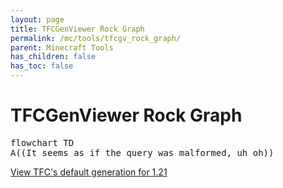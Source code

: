 ```yaml
---
layout: page
title: TFCGenViewer Rock Graph
permalink: /mc/tools/tfcgv_rock_graph/
parent: Minecraft Tools
has_children: false
has_toc: false
---
```


# TFCGenViewer Rock Graph

<script>
function parse() {
    query = document.location.href.split("?")[1];
    if (query == undefined) {
        window.open(document.location.href + "?ocean_type=[missing];land_type=[missing];uplift_type=[missing];volcanic_type=[missing];layers=[missing];bottom_type=[This_page_only_supports_direct,_external_links_currently];missing=[missing~bottom]", "_self");
    } else {
        try {
        properties = query.split(";");
        ocean = decompose(findStartingInArray(properties, "ocean_type="));
        land = decompose(findStartingInArray(properties, "land_type="));
        uplift = decompose(findStartingInArray(properties, "uplift_type="));
        volcanic = decompose(findStartingInArray(properties, "volcanic_type="));
        layers = decompose(findStartingInArray(properties, "layers="));
        bottom = decompose(findStartingInArray(properties, "bottom_type="));
        let definition = "flowchart TD\nsubgraph types [ ];\nOcean[Ocean Floor]\nLand\nUplift\nVolcanic\nend\n";
        for (let i in ocean) {
            definition = definition + "Ocean --> " + ocean[i] + "\n";
        }
        for (let i in land) {
            definition = definition + "Land --> " + land[i] + "\n";
        }
        for (let i in uplift) {
            definition = definition + "Uplift --> " + uplift[i] + "\n";
        }
        for (let i in volcanic) {
            definition = definition + "Volcanic --> " + volcanic[i] + "\n";
        }
        definition = definition + "subgraph bottoms [ ];\nbottom[" + title(bottom.join(", ")) + "]\nend\n";
        let layerMap = {};
        for (let i in layers) {
            let layer = layers[i];
            definition = definition + layer + "@{ shape: start }" + "\n";
            map = reverseConsolidate(decompose(findStartingInArray(properties, layer + "=")));
            for (let toLayer in map) {
                let rocks = map[toLayer];
                definition = definition + layer + " -->|" + title(rocks.join(", ")) + "| " + toLayer + "\n";
            }
        }
        let graph = document.createElement("pre");
        graph.className = "mermaid";
        graph.id = "mermaid_graph";
        graph.textContent = definition;
        document.querySelector("#mermaid_graph").replaceWith(graph);
        } catch (exception) {
            window.alert("Invalid query!\n" + exception);
        }
    }
}
function findStartingInArray(array, start) {
    for (let i in array) {
        if (array[i].startsWith(start)) {
            return array[i];
        }
    }
    return undefined;
}
function decompose(property) {
    values = property.split("=")[1];
    values = values.substring(1, values.length - 1);
    return values.split("|");
}
function title(text) {
    let split = text.split(/[\s.:_-]/);
    let out = "";
    for (let i in split) {
        if (split[i].length != 0) {
            let str = toTitleCase(split[i]);
            if (out.length == 0) {
                out = str;
            } else {
                out = out + " " + str;
            }
        }
    }
    return out;
}
function toTitleCase(str) {
    return str.charAt(0).toUpperCase() + str.substring(1).toLowerCase();
}
function reverseConsolidate(mapLikeArray) {
    const out = {};
    for (let i in mapLikeArray) {
        let kv = mapLikeArray[i].split("~");
        if (out[kv[1]] == undefined) {
            out[kv[1]] = [];
        }
        out[kv[1]].push(kv[0]);
    }
    return out;
}
//TFC default 1.21: ocean_type=[igneous_extrusive];land_type=[igneous_extrusive|sedimentary];uplift_type=[sedimentary|uplift];volcanic_type=[igneous_extrusive|igneous_extrusive_x2];bottom_type=[gneiss|schist|diorite|granite|gabbro];layers=[felsic|intermediate|mafic|igneous_extrusive|igneous_extrusive_x2|phyllite|slate|marble|quartzite|sedimentary|uplift];felsic=[granite~bottom];intermediate=[diorite~bottom];mafic=[gabbro~bottom];igneous_extrusive=[andesite~intermediate|basalt~mafic|dacite~intermediate|rhyolite~felsic];igneous_extrusive_x2=[andesite~igneous_extrusive|basalt~igneous_extrusive|dacite~igneous_extrusive|rhyolite~igneous_extrusive];phyllite=[gneiss~bottom|phyllite~bottom|schist~bottom];slate=[phyllite~phyllite|slate~bottom];marble=[marble~bottom];quartzite=[quartzite~bottom];sedimentary=[chalk~marble|chert~quartzite|claystone~slate|conglomerate~slate|dolomite~marble|shale~slate];uplift=[diorite~sedimentary|gabbro~sedimentary|granite~sedimentary|marble~bottom|quartzite~bottom|slate~phyllite]
// TODO: Find out why mermaid graphs will not have linear lines
</script>

<iframe hidden="" name="graph" onload="window.parse()"></iframe>

<pre class="mermaid" id="mermaid_graph">
flowchart TD
A((It seems as if the query was malformed, uh oh))
</pre>

<a href="?ocean_type=[igneous_extrusive];land_type=[igneous_extrusive|sedimentary];uplift_type=[sedimentary|uplift];volcanic_type=[igneous_extrusive|igneous_extrusive_x2];bottom_type=[gneiss|schist|diorite|granite|gabbro];layers=[felsic|intermediate|mafic|igneous_extrusive|igneous_extrusive_x2|phyllite|slate|marble|quartzite|sedimentary|uplift];felsic=[granite~bottom];intermediate=[diorite~bottom];mafic=[gabbro~bottom];igneous_extrusive=[andesite~intermediate|basalt~mafic|dacite~intermediate|rhyolite~felsic];igneous_extrusive_x2=[andesite~igneous_extrusive|basalt~igneous_extrusive|dacite~igneous_extrusive|rhyolite~igneous_extrusive];phyllite=[gneiss~bottom|phyllite~bottom|schist~bottom];slate=[phyllite~phyllite|slate~bottom];marble=[marble~bottom];quartzite=[quartzite~bottom];sedimentary=[chalk~marble|chert~quartzite|claystone~slate|conglomerate~slate|dolomite~marble|shale~slate];uplift=[diorite~sedimentary|gabbro~sedimentary|granite~sedimentary|marble~bottom|quartzite~bottom|slate~phyllite]">View TFC's default generation for 1.21</a>
